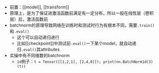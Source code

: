 - 前置：[[model]], [[transform]]
- 原理上，是为了保证进激活函数前满足有一定分布，所以一般在线性层（卷积层）后，激活函数前
- batchnorm的原理导致网络在训练时和测试时行为有根本不同，需要`.train()`和`.eval()`
  - 这个可以自动递归进行
  - 比如[[checkpoint]]中测试前`.eval()`一下某个model，就自动递归`.eval()`其attributes
- 实操中有不同维数的batchnorm
  - `1d`例子：`t = Tensor([[1,2,1], [2,4,0]]); print(nn.BatchNorm1d(3)(t))`